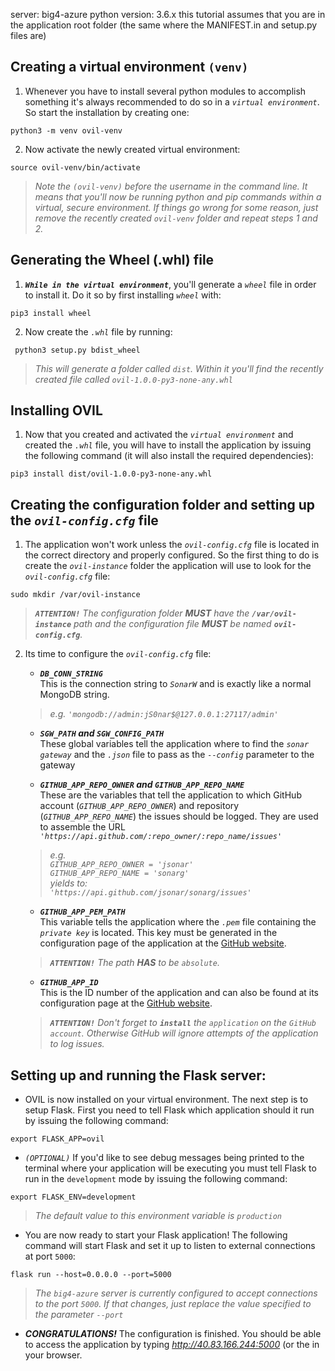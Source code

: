 server: big4-azure
python version: 3.6.x
this tutorial assumes that you are in the application root folder (the same where the MANIFEST.in and setup.py files are)

## Creating a virtual environment `(venv)`

1. Whenever you have to install several python modules to accomplish something it's always recommended to do so in a _`virtual environment`_. So start the installation by creating one:  
```console
python3 -m venv ovil-venv
```

2. Now activate the newly created virtual environment:
```console
source ovil-venv/bin/activate
```
> _Note the `(ovil-venv)` before the username in the command line. It means that you'll now be running python and pip commands within a virtual, secure environment. If things go wrong for some reason, just remove the recently created _`ovil-venv`_ folder and repeat steps 1 and 2._

## Generating the Wheel (.whl) file

1. _**`While in the virtual environment`**_, you'll generate a _`wheel`_ file in order to install it. Do it so by first installing _`wheel`_ with:
```console
pip3 install wheel
```

2. Now create the _`.whl`_ file by running:
```console
 python3 setup.py bdist_wheel
 ```
 > _This will generate a folder called `dist`. Within it you'll find the recently created file called `ovil-1.0.0-py3-none-any.whl`_

## Installing OVIL

1. Now that you created and activated the _`virtual environment`_ and created the _`.whl`_ file, you will have to install the application by issuing the following command (it will also install the required dependencies):  
```console
pip3 install dist/ovil-1.0.0-py3-none-any.whl
```

## Creating the configuration folder and setting up the _`ovil-config.cfg`_ file

1. The application won't work unless the _`ovil-config.cfg`_ file is located in the correct directory and properly configured. So the first thing to do is create the _`ovil-instance`_ folder the application will use to look for the _`ovil-config.cfg`_ file:
```console
sudo mkdir /var/ovil-instance
```
> _**`ATTENTION!`** The configuration folder **MUST** have the **`/var/ovil-instance`** path and the configuration file **MUST** be named **`ovil-config.cfg`**._

2. Its time to configure the _`ovil-config.cfg`_ file:
    * _**`DB_CONN_STRING`**_  
    This is the connection string to _`SonarW`_ and is exactly like a normal MongoDB string.   
    >_e.g. `'mongodb://admin:jS0nar$@127.0.0.1:27117/admin'`_

    * _**`SGW_PATH` and `SGW_CONFIG_PATH`**_  
    These global variables tell the application where to find the _`sonar gateway`_ and the _`.json`_ file to pass as the _`--config`_ parameter to the gateway

    * _**`GITHUB_APP_REPO_OWNER` and  `GITHUB_APP_REPO_NAME`**_  
    These are the variables that tell the application to which GitHub account (_`GITHUB_APP_REPO_OWNER`_) and repository (_`GITHUB_APP_REPO_NAME`_) the issues should be logged. They are used to assemble the URL _`'https://api.github.com/:repo_owner/:repo_name/issues'`_  
    >_e.g.  
    `GITHUB_APP_REPO_OWNER = 'jsonar'`  
    `GITHUB_APP_REPO_NAME = 'sonarg'`  
    yields to:  
    `'https://api.github.com/jsonar/sonarg/issues'`_

    * _**`GITHUB_APP_PEM_PATH`**_  
    This variable tells the application where the _`.pem`_ file containing the _`private key`_ is located. This key must be generated in the configuration page of the application at the [GitHub website](https://github.com/settings/apps).
    > _**`ATTENTION!`** The path **HAS** to be `absolute`._ 

    * _**`GITHUB_APP_ID`**_  
    This is the ID number of the application and can also be found at its configuration page at the [GitHub website](https://github.com/settings/apps).

    > _**`ATTENTION!`** Don't forget to **`install`** the `application` on the `GitHub account`. Otherwise GitHub will ignore attempts of the application to log issues._

## Setting up and running the Flask server:

* OVIL is now installed on your virtual environment. The next step is to setup Flask. First you need to tell Flask which application should it run by issuing the following command:
```console
export FLASK_APP=ovil
```

* _*`(OPTIONAL)`*_ If you'd like to see debug messages being printed to the terminal where your application will be executing you must tell Flask to run in the `development` mode by issuing the following command:
```console
export FLASK_ENV=development
```
> _The default value to this environment variable is `production`_

* You are now ready to start your Flask application! The following command will start Flask and set it up to listen to external connections at port `5000`:
```console
flask run --host=0.0.0.0 --port=5000
```
> _The `big4-azure` server is currently configured to accept connections to the port `5000`. If that changes, just replace the value specified to the parameter `--port`_

* _**CONGRATULATIONS!**_ The configuration is finished. You should be able to access the application by typing _http://40.83.166.244:5000_ (or the in your browser.